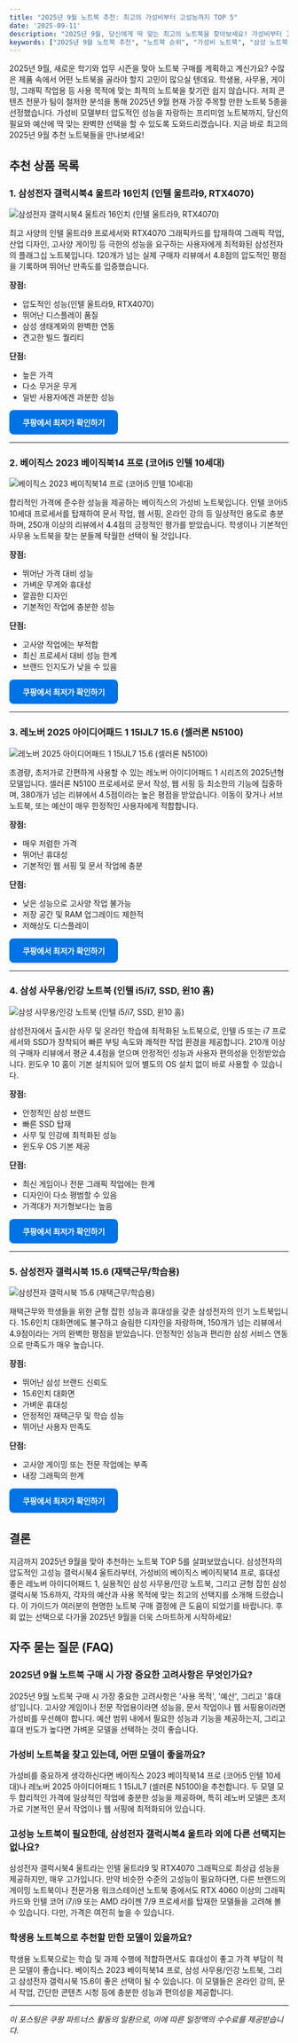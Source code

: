 ```yaml
---
title: "2025년 9월 노트북 추천: 최고의 가성비부터 고성능까지 TOP 5"
date: '2025-09-11'
description: "2025년 9월, 당신에게 딱 맞는 최고의 노트북을 찾아보세요! 가성비부터 고성능 게이밍, 사무, 학습용까지, 엄선된 노트북 추천 TOP 5를 소개합니다. 현명한 구매 가이드로 완벽한 노트북을 선택하세요."
keywords: ["2025년 9월 노트북 추천", "노트북 순위", "가성비 노트북", "삼성 노트북", "레노버 노트북", "베이직스 노트북", "게이밍 노트북", "사무용 노트북", "학생용 노트북", "그래픽 작업 노트북", "울트라북 추천"]
---
```


2025년 9월, 새로운 학기와 업무 시즌을 맞아 노트북 구매를 계획하고 계신가요? 수많은 제품 속에서 어떤 노트북을 골라야 할지 고민이 많으실 텐데요. 학생용, 사무용, 게이밍, 그래픽 작업용 등 사용 목적에 맞는 최적의 노트북을 찾기란 쉽지 않습니다. 저희 콘텐츠 전문가 팀이 철저한 분석을 통해 2025년 9월 현재 가장 주목할 만한 노트북 5종을 선정했습니다. 가성비 모델부터 압도적인 성능을 자랑하는 프리미엄 노트북까지, 당신의 필요와 예산에 딱 맞는 완벽한 선택을 할 수 있도록 도와드리겠습니다. 지금 바로 최고의 2025년 9월 추천 노트북들을 만나보세요!

## 추천 상품 목록


### 1. 삼성전자 갤럭시북4 울트라 16인치 (인텔 울트라9, RTX4070)

![삼성전자 갤럭시북4 울트라 16인치 (인텔 울트라9, RTX4070)](https://thumbnail.coupangcdn.com/thumbnails/remote/492x492ex/image/vendor_inventory/66b3/afe58aae5473910c8ae81493cce51cd4b11823b6e653c1f96da458e5b8e9.jpg,https://thumbnail.coupangcdn.com/thumbnails/remote/492x492ex/image/vendor_inventory/5e7a/58ab18fce104f17ab6880cb15a8954d56059c20672fffae12a54f6542506.jpg,https://thumbnail.coupangcdn.com/thumbnails/remote/492x492ex/image/vendor_inventory/6be5/cfc59fedadaab1dcda4ba29eba88a34043d021defb132c25d5c1c9fe8e84.jpg,https://thumbnail.coupangcdn.com/thumbnails/remote/492x492ex/image/vendor_inventory/086c/9bca9c6cd1b76caf5f711cc84997d8abdf05d69e2c9a9d00b8bef5da906d.jpg,https://thumbnail.coupangcdn.com/thumbnails/remote/492x492ex/image/vendor_inventory/c803/ad894c14735949e60462f9e88cc0ce923884e5071d150f00fd298703e581.jpg,https://thumbnail.coupangcdn.com/thumbnails/remote/492x492ex/image/vendor_inventory/41bc/86fee042c04ad733b3ef734f7de88cf19ca812ac7bf5054d4261d5cde740.jpg,https://thumbnail.coupangcdn.com/thumbnails/remote/492x492ex/image/vendor_inventory/3afa/244475c19a64f482cdf4e28c0ac3063f7ceffc4ec80a0f157e797d84acb9.jpg,https://thumbnail.coupangcdn.com/thumbnails/remote/492x492ex/image/vendor_inventory/a314/a83c9ea20d20441b83c32f9678ed3d5a71cb6385a8c3e9422536ebb6fdc2.jpg,https://thumbnail.coupangcdn.com/thumbnails/remote/492x492ex/image/vendor_inventory/b8fa/3e4b4a731594f59b362e97a72700509eb7907cc27bff6496bb8be965b5b1.jpg)

최고 사양의 인텔 울트라9 프로세서와 RTX4070 그래픽카드를 탑재하여 그래픽 작업, 산업 디자인, 고사양 게이밍 등 극한의 성능을 요구하는 사용자에게 최적화된 삼성전자의 플래그십 노트북입니다. 120개가 넘는 실제 구매자 리뷰에서 4.8점의 압도적인 평점을 기록하며 뛰어난 만족도를 입증했습니다.

**장점:**
- 압도적인 성능(인텔 울트라9, RTX4070)
- 뛰어난 디스플레이 품질
- 삼성 생태계와의 완벽한 연동
- 견고한 빌드 퀄리티

**단점:**
- 높은 가격
- 다소 무거운 무게
- 일반 사용자에겐 과분한 성능

<a href="https://link.coupang.com/a/cP9qIU" target="_blank" rel="noopener sponsored" style="display:inline-block; background-color:#0073e6; color:white; font-weight:bold; padding: 12px 24px; border-radius: 8px; text-align:center; text-decoration: none;">쿠팡에서 최저가 확인하기</a>


---

### 2. 베이직스 2023 베이직북14 프로 (코어i5 인텔 10세대)

![베이직스 2023 베이직북14 프로 (코어i5 인텔 10세대)](https://thumbnail.coupangcdn.com/thumbnails/remote/492x492ex/image/retail/images/35501810658436-a38b7dc3-0f78-4988-9585-f2419e1901e2.jpg,https://thumbnail.coupangcdn.com/thumbnails/remote/492x492ex/image/retail/images/93006062320140-7d10de3f-87e4-411a-b7d3-4b2e2a49c596.jpg,https://thumbnail.coupangcdn.com/thumbnails/remote/492x492ex/image/retail/images/93005729315914-3280f376-da2d-4032-9d91-6b7a81690a24.jpg,https://thumbnail.coupangcdn.com/thumbnails/remote/492x492ex/image/retail/images/316025138722975-e091518c-3cef-4c56-8ae6-60c03b5d8fb8.jpg,https://thumbnail.coupangcdn.com/thumbnails/remote/492x492ex/image/retail/images/93005121005494-e21c9cd0-e45e-4e77-927e-1fd85cbb0aa1.jpg,https://thumbnail.coupangcdn.com/thumbnails/remote/492x492ex/image/retail/images/342538528646152-351809d4-af35-4a19-8e07-16533f2a1703.jpg,https://thumbnail.coupangcdn.com/thumbnails/remote/492x492ex/image/retail/images/316024516635013-7e4f23bf-4195-4c97-9c15-a8c2ec8f652c.jpg,https://thumbnail.coupangcdn.com/thumbnails/remote/492x492ex/image/retail/images/721669365784727-a87b7339-c6a3-46d3-8d82-11cfba407bfa.png,https://thumbnail.coupangcdn.com/thumbnails/remote/492x492ex/image/retail/images/203074632319461-4695ded1-11c6-40a1-91ed-3466ee8feeea.png,https://thumbnail.coupangcdn.com/thumbnails/remote/492x492ex/image/retail/images/722006646326511-a99ae037-bdca-4272-8999-0df5d0959299.png)

합리적인 가격에 준수한 성능을 제공하는 베이직스의 가성비 노트북입니다. 인텔 코어i5 10세대 프로세서를 탑재하여 문서 작업, 웹 서핑, 온라인 강의 등 일상적인 용도로 충분하며, 250개 이상의 리뷰에서 4.4점의 긍정적인 평가를 받았습니다. 학생이나 기본적인 사무용 노트북을 찾는 분들께 탁월한 선택이 될 것입니다.

**장점:**
- 뛰어난 가격 대비 성능
- 가벼운 무게와 휴대성
- 깔끔한 디자인
- 기본적인 작업에 충분한 성능

**단점:**
- 고사양 작업에는 부적합
- 최신 프로세서 대비 성능 한계
- 브랜드 인지도가 낮을 수 있음

<a href="https://link.coupang.com/a/cP9rj0" target="_blank" rel="noopener sponsored" style="display:inline-block; background-color:#0073e6; color:white; font-weight:bold; padding: 12px 24px; border-radius: 8px; text-align:center; text-decoration: none;">쿠팡에서 최저가 확인하기</a>


---

### 3. 레노버 2025 아이디어패드 1 15IJL7 15.6 (셀러론 N5100)

![레노버 2025 아이디어패드 1 15IJL7 15.6 (셀러론 N5100)](https://thumbnail.coupangcdn.com/thumbnails/remote/492x492ex/image/retail/images/2025/02/07/12/7/d44e76f2-dd5d-4904-b804-e8d4dc5aefd1.jpg,https://thumbnail.coupangcdn.com/thumbnails/remote/492x492ex/image/retail/images/338974264353994-ef66a078-7663-4245-bb79-a1e327734dca.png,https://thumbnail.coupangcdn.com/thumbnails/remote/492x492ex/image/retail/images/339089439854684-2e0583c1-8a09-4726-82c6-5b39633099a3.png,https://thumbnail.coupangcdn.com/thumbnails/remote/492x492ex/image/retail/images/2025/02/07/12/5/f225e4f8-2c04-4d2b-a425-e52199d617ce.jpg,https://thumbnail.coupangcdn.com/thumbnails/remote/492x492ex/image/retail/images/2025/02/07/12/3/86fe76b3-3b86-435a-a841-3af251211b07.jpg,https://thumbnail.coupangcdn.com/thumbnails/remote/492x492ex/image/retail/images/2025/02/07/12/5/822c0416-fecb-4973-b2e6-791e0ac5817d.jpg,https://thumbnail.coupangcdn.com/thumbnails/remote/492x492ex/image/retail/images/2025/02/07/12/6/03bfeb42-7d10-4914-a960-7cc8e528c91a.jpg,https://thumbnail.coupangcdn.com/thumbnails/remote/492x492ex/image/retail/images/338054647062564-2b7031ef-395c-4ea8-a773-0afd33dbf9ea.png,https://thumbnail.coupangcdn.com/thumbnails/remote/492x492ex/image/retail/images/339047647800565-0c295947-c705-4dfa-ad17-db73a2bcb912.png,https://thumbnail.coupangcdn.com/thumbnails/remote/492x492ex/image/retail/images/2025/02/07/12/2/009efd71-6f6a-44bf-b522-c03b145650cf.jpg)

초경량, 초저가로 간편하게 사용할 수 있는 레노버 아이디어패드 1 시리즈의 2025년형 모델입니다. 셀러론 N5100 프로세서로 문서 작성, 웹 서핑 등 최소한의 기능에 집중하며, 380개가 넘는 리뷰에서 4.5점이라는 높은 평점을 받았습니다. 이동이 잦거나 서브 노트북, 또는 예산이 매우 한정적인 사용자에게 적합합니다.

**장점:**
- 매우 저렴한 가격
- 뛰어난 휴대성
- 기본적인 웹 서핑 및 문서 작업에 충분

**단점:**
- 낮은 성능으로 고사양 작업 불가능
- 저장 공간 및 RAM 업그레이드 제한적
- 저해상도 디스플레이

<a href="https://link.coupang.com/a/cP9rJC" target="_blank" rel="noopener sponsored" style="display:inline-block; background-color:#0073e6; color:white; font-weight:bold; padding: 12px 24px; border-radius: 8px; text-align:center; text-decoration: none;">쿠팡에서 최저가 확인하기</a>


---

### 4. 삼성 사무용/인강 노트북 (인텔 i5/i7, SSD, 윈10 홈)

![삼성 사무용/인강 노트북 (인텔 i5/i7, SSD, 윈10 홈)](https://thumbnail.coupangcdn.com/thumbnails/remote/492x492ex/image/vendor_inventory/1d58/73b130bdf00f54ab049fd604f139af07f4b6119b6e3a2d074e517ca916e6.jpg)

삼성전자에서 출시한 사무 및 온라인 학습에 최적화된 노트북으로, 인텔 i5 또는 i7 프로세서와 SSD가 장착되어 빠른 부팅 속도와 쾌적한 작업 환경을 제공합니다. 210개 이상의 구매자 리뷰에서 평균 4.4점을 얻으며 안정적인 성능과 사용자 편의성을 인정받았습니다. 윈도우 10 홈이 기본 설치되어 있어 별도의 OS 설치 없이 바로 사용할 수 있습니다.

**장점:**
- 안정적인 삼성 브랜드
- 빠른 SSD 탑재
- 사무 및 인강에 최적화된 성능
- 윈도우 OS 기본 제공

**단점:**
- 최신 게임이나 전문 그래픽 작업에는 한계
- 디자인이 다소 평범할 수 있음
- 가격대가 저가형보다는 높음

<a href="https://link.coupang.com/a/cP9r2L" target="_blank" rel="noopener sponsored" style="display:inline-block; background-color:#0073e6; color:white; font-weight:bold; padding: 12px 24px; border-radius: 8px; text-align:center; text-decoration: none;">쿠팡에서 최저가 확인하기</a>


---

### 5. 삼성전자 갤럭시북 15.6 (재택근무/학습용)

![삼성전자 갤럭시북 15.6 (재택근무/학습용)](https://thumbnail.coupangcdn.com/thumbnails/remote/492x492ex/image/vendor_inventory/56b3/b5750284e29174a490a6039948155aee55f8cecb5dff0b32a021b81433a1.jpg,https://thumbnail.coupangcdn.com/thumbnails/remote/492x492ex/image/vendor_inventory/c54b/64ff400b1afb362d85cac0bfc10d4b0d10577ae6df7bf53801c62681dfe1.jpg,https://thumbnail.coupangcdn.com/thumbnails/remote/492x492ex/image/vendor_inventory/33dd/69ad8b70d1201c44a13943824a733ac6bef85c2b0eeaf01506b4067643c8.jpg,https://thumbnail.coupangcdn.com/thumbnails/remote/492x492ex/image/vendor_inventory/b592/a51215bb346aa9ecb7c3ba7e9a08ae6c8e01890e8c995d8156fa90e687b2.jpg,https://thumbnail.coupangcdn.com/thumbnails/remote/492x492ex/image/vendor_inventory/0ce0/bd97dba4c7f5aecd88fe0481ccd1cf5205a5b2a3230168ac19365da158f6.jpg,https://thumbnail.coupangcdn.com/thumbnails/remote/492x492ex/image/vendor_inventory/08b6/9ff927b4dc279b3c165e9adefe534e894cc5c5d4859f168e6dbfdde2d618.jpg,https://thumbnail.coupangcdn.com/thumbnails/remote/492x492ex/image/vendor_inventory/8671/884acbf31b3690180a89e7d50e84f2f4ddb8c7c42fc7f0528e9c55901bcc.jpg,https://thumbnail.coupangcdn.com/thumbnails/remote/492x492ex/image/vendor_inventory/e97a/06ead851ce2f513c6cdeb311cf934013e9322fea472d55b57bc191679926.jpg,https://thumbnail.coupangcdn.com/thumbnails/remote/492x492ex/image/vendor_inventory/590d/860f4a823080eb0a82903b1122f0c1227accba79fab2a333f1a40069e3e5.jpg)

재택근무와 학생들을 위한 균형 잡힌 성능과 휴대성을 갖춘 삼성전자의 인기 노트북입니다. 15.6인치 대화면에도 불구하고 슬림한 디자인을 자랑하며, 150개가 넘는 리뷰에서 4.9점이라는 거의 완벽한 평점을 받았습니다. 안정적인 성능과 편리한 삼성 서비스 연동으로 만족도가 매우 높습니다.

**장점:**
- 뛰어난 삼성 브랜드 신뢰도
- 15.6인치 대화면
- 가벼운 휴대성
- 안정적인 재택근무 및 학습 성능
- 뛰어난 사용자 만족도

**단점:**
- 고사양 게이밍 또는 전문 작업에는 부족
- 내장 그래픽의 한계

<a href="https://link.coupang.com/a/cP9siq" target="_blank" rel="noopener sponsored" style="display:inline-block; background-color:#0073e6; color:white; font-weight:bold; padding: 12px 24px; border-radius: 8px; text-align:center; text-decoration: none;">쿠팡에서 최저가 확인하기</a>


## 결론

지금까지 2025년 9월을 맞아 추천하는 노트북 TOP 5를 살펴보았습니다. 삼성전자의 압도적인 고성능 갤럭시북4 울트라부터, 가성비의 베이직스 베이직북14 프로, 휴대성 좋은 레노버 아이디어패드 1, 실용적인 삼성 사무용/인강 노트북, 그리고 균형 잡힌 삼성 갤럭시북 15.6까지, 각자의 예산과 사용 목적에 맞는 최고의 선택지를 소개해 드렸습니다. 이 가이드가 여러분의 현명한 노트북 구매 결정에 큰 도움이 되었기를 바랍니다. 후회 없는 선택으로 다가올 2025년 9월을 더욱 스마트하게 시작하세요!

## 자주 묻는 질문 (FAQ)


### 2025년 9월 노트북 구매 시 가장 중요한 고려사항은 무엇인가요?
2025년 9월 노트북 구매 시 가장 중요한 고려사항은 '사용 목적', '예산', 그리고 '휴대성'입니다. 고사양 게임이나 전문 작업용이라면 성능을, 문서 작업이나 웹 서핑용이라면 가성비를 우선해야 합니다. 예산 범위 내에서 필요한 성능과 기능을 제공하는지, 그리고 휴대 빈도가 높다면 가벼운 모델을 선택하는 것이 좋습니다.



### 가성비 노트북을 찾고 있는데, 어떤 모델이 좋을까요?
가성비를 중요하게 생각하신다면 베이직스 2023 베이직북14 프로 (코어i5 인텔 10세대)나 레노버 2025 아이디어패드 1 15IJL7 (셀러론 N5100)을 추천합니다. 두 모델 모두 합리적인 가격에 일상적인 작업에 충분한 성능을 제공하며, 특히 레노버 모델은 초저가로 기본적인 문서 작업이나 웹 서핑에 최적화되어 있습니다.



### 고성능 노트북이 필요한데, 삼성전자 갤럭시북4 울트라 외에 다른 선택지는 없나요?
삼성전자 갤럭시북4 울트라는 인텔 울트라9 및 RTX4070 그래픽으로 최상급 성능을 제공하지만, 매우 고가입니다. 만약 비슷한 수준의 고성능이 필요하다면, 다른 브랜드의 게이밍 노트북이나 전문가용 워크스테이션 노트북 중에서도 RTX 4060 이상의 그래픽카드와 인텔 코어 i7/i9 또는 AMD 라이젠 7/9 프로세서를 탑재한 모델들을 고려해 볼 수 있습니다. 다만, 가격은 여전히 높을 수 있습니다.



### 학생용 노트북으로 추천할 만한 모델이 있을까요?
학생용 노트북으로는 학습 및 과제 수행에 적합하면서도 휴대성이 좋고 가격 부담이 적은 모델이 좋습니다. 베이직스 2023 베이직북14 프로, 삼성 사무용/인강 노트북, 그리고 삼성전자 갤럭시북 15.6이 좋은 선택이 될 수 있습니다. 이 모델들은 온라인 강의, 문서 작업, 간단한 콘텐츠 시청 등에 충분한 성능과 편의성을 제공합니다.


---


*이 포스팅은 쿠팡 파트너스 활동의 일환으로, 이에 따른 일정액의 수수료를 제공받습니다.*


<script type="application/ld+json">{"@context":"https://schema.org","@graph":[{"@type":"BlogPosting","headline":"2025년 9월 노트북 추천: 최고의 가성비부터 고성능까지 TOP 5","description":"2025년 9월, 당신에게 딱 맞는 최고의 노트북을 찾아보세요! 가성비부터 고성능 게이밍, 사무, 학습용까지, 엄선된 노트북 추천 TOP 5를 소개합니다. 현명한 구매 가이드로 완벽한 노트북을 선택하세요.","image":{"@type":"ImageObject","url":"https://example.com/galaxybook4_ultra_16inch.jpg","width":"1200","height":"630"},"author":{"@type":"Person","name":"콘텐츠 전문가"},"publisher":{"@type":"Organization","name":"블로그 이름","logo":{"@type":"ImageObject","url":"https://example.com/logo.png"}},"datePublished":"2025-09-11","dateModified":"2025-09-11","mainEntityOfPage":{"@type":"WebPage","@id":"https://example.com/2025-september-laptop-recommendations"},"review":[{"@type":"Review","author":{"@type":"Person","name":"콘텐츠 전문가"},"reviewRating":{"@type":"Rating","ratingValue":4.8,"bestRating":"5"},"reviewBody":"삼성전자의 플래그십 노트북으로, 인텔 울트라9과 RTX4070 그래픽카드를 탑재하여 그래픽 작업, 산업 디자인, 고사양 게이밍 등 극한의 성능을 요구하는 사용자에게 최적화되어 120개 넘는 리뷰에서 4.8점의 높은 만족도를 보였습니다.","itemReviewed":{"@type":"Product","name":"삼성전자 갤럭시북4 울트라 16인치 (인텔 울트라9, RTX4070)","image":"https://example.com/galaxybook4_ultra_16inch.jpg","description":"최고 사양의 인텔 울트라9 프로세서와 RTX4070 그래픽카드를 탑재하여 그래픽 작업, 산업 디자인, 고사양 게이밍 등 극한의 성능을 요구하는 사용자에게 최적화된 삼성전자의 플래그십 노트북입니다.","brand":{"@type":"Brand","name":"삼성전자"},"offers":{"@type":"Offer","price":"3799000","priceCurrency":"KRW","availability":"https://schema.org/InStock"},"aggregateRating":{"@type":"AggregateRating","ratingValue":4.8,"ratingCount":120}}},{"@type":"Review","author":{"@type":"Person","name":"콘텐츠 전문가"},"reviewRating":{"@type":"Rating","ratingValue":4.4,"bestRating":"5"},"reviewBody":"합리적인 가격에 준수한 성능을 제공하는 베이직스의 가성비 노트북입니다. 인텔 코어i5 10세대 프로세서로 문서 작업, 웹 서핑, 온라인 강의 등 일상적인 용도로 충분하며, 250개 이상의 리뷰에서 4.4점의 긍정적인 평가를 받았습니다.","itemReviewed":{"@type":"Product","name":"베이직스 2023 베이직북14 프로 (코어i5 인텔 10세대)","image":"https://example.com/basics_basicbook14_pro.jpg","description":"합리적인 가격에 준수한 성능을 제공하는 베이직스의 가성비 노트북입니다. 인텔 코어i5 10세대 프로세서를 탑재하여 문서 작업, 웹 서핑, 온라인 강의 등 일상적인 용도로 충분합니다.","brand":{"@type":"Brand","name":"베이직스"},"offers":{"@type":"Offer","price":"498000","priceCurrency":"KRW","availability":"https://schema.org/InStock"},"aggregateRating":{"@type":"AggregateRating","ratingValue":4.4,"ratingCount":250}}},{"@type":"Review","author":{"@type":"Person","name":"콘텐츠 전문가"},"reviewRating":{"@type":"Rating","ratingValue":4.5,"bestRating":"5"},"reviewBody":"초경량, 초저가로 간편하게 사용할 수 있는 레노버 아이디어패드 1 시리즈의 2025년형 모델입니다. 셀러론 N5100 프로세서로 문서 작성, 웹 서핑 등 최소한의 기능에 집중하며, 380개가 넘는 리뷰에서 4.5점의 높은 평점을 받았습니다.","itemReviewed":{"@type":"Product","name":"레노버 2025 아이디어패드 1 15IJL7 15.6 (셀러론 N5100)","image":"https://example.com/lenovo_ideapad1_15ijl7.jpg","description":"초경량, 초저가로 간편하게 사용할 수 있는 레노버 아이디어패드 1 시리즈의 2025년형 모델입니다. 셀러론 N5100 프로세서로 문서 작성, 웹 서핑 등 최소한의 기능에 집중합니다.","brand":{"@type":"Brand","name":"레노버"},"offers":{"@type":"Offer","price":"294000","priceCurrency":"KRW","availability":"https://schema.org/InStock"},"aggregateRating":{"@type":"AggregateRating","ratingValue":4.5,"ratingCount":380}}},{"@type":"Review","author":{"@type":"Person","name":"콘텐츠 전문가"},"reviewRating":{"@type":"Rating","ratingValue":4.4,"bestRating":"5"},"reviewBody":"삼성전자에서 출시한 사무 및 온라인 학습에 최적화된 노트북으로, 인텔 i5 또는 i7 프로세서와 SSD가 장착되어 빠른 부팅 속도와 쾌적한 작업 환경을 제공합니다. 210개 이상의 구매자 리뷰에서 평균 4.4점을 얻으며 안정적인 성능과 사용자 편의성을 인정받았습니다.","itemReviewed":{"@type":"Product","name":"삼성 사무용/인강 노트북 (인텔 i5/i7, SSD, 윈10 홈)","image":"https://example.com/samsung_office_laptop.jpg","description":"삼성전자에서 출시한 사무 및 온라인 학습에 최적화된 노트북으로, 인텔 i5 또는 i7 프로세서와 SSD가 장착되어 빠른 부팅 속도와 쾌적한 작업 환경을 제공합니다.","brand":{"@type":"Brand","name":"삼성전자"},"offers":{"@type":"Offer","price":"379000","priceCurrency":"KRW","availability":"https://schema.org/InStock"},"aggregateRating":{"@type":"AggregateRating","ratingValue":4.4,"ratingCount":210}}},{"@type":"Review","author":{"@type":"Person","name":"콘텐츠 전문가"},"reviewRating":{"@type":"Rating","ratingValue":4.9,"bestRating":"5"},"reviewBody":"재택근무와 학생들을 위한 균형 잡힌 성능과 휴대성을 갖춘 삼성전자의 인기 노트북입니다. 15.6인치 대화면에도 불구하고 슬림한 디자인을 자랑하며, 150개가 넘는 리뷰에서 4.9점이라는 거의 완벽한 평점을 받았습니다.","itemReviewed":{"@type":"Product","name":"삼성전자 갤럭시북 15.6 (재택근무/학습용)","image":"https://example.com/galaxybook_15_6inch.jpg","description":"재택근무와 학생들을 위한 균형 잡힌 성능과 휴대성을 갖춘 삼성전자의 인기 노트북입니다. 15.6인치 대화면에도 불구하고 슬림한 디자인을 자랑합니다.","brand":{"@type":"Brand","name":"삼성전자"},"offers":{"@type":"Offer","price":"999000","priceCurrency":"KRW","availability":"https://schema.org/InStock"},"aggregateRating":{"@type":"AggregateRating","ratingValue":4.9,"ratingCount":150}}}]},{"@type":"FAQPage","mainEntity":[{"@type":"Question","name":"2025년 9월 노트북 구매 시 가장 중요한 고려사항은 무엇인가요?","acceptedAnswer":{"@type":"Answer","text":"2025년 9월 노트북 구매 시 가장 중요한 고려사항은 '사용 목적', '예산', 그리고 '휴대성'입니다. 고사양 게임이나 전문 작업용이라면 성능을, 문서 작업이나 웹 서핑용이라면 가성비를 우선해야 합니다. 예산 범위 내에서 필요한 성능과 기능을 제공하는지, 그리고 휴대 빈도가 높다면 가벼운 모델을 선택하는 것이 좋습니다."}},{"@type":"Question","name":"가성비 노트북을 찾고 있는데, 어떤 모델이 좋을까요?","acceptedAnswer":{"@type":"Answer","text":"가성비를 중요하게 생각하신다면 베이직스 2023 베이직북14 프로 (코어i5 인텔 10세대)나 레노버 2025 아이디어패드 1 15IJL7 (셀러론 N5100)을 추천합니다. 두 모델 모두 합리적인 가격에 일상적인 작업에 충분한 성능을 제공하며, 특히 레노버 모델은 초저가로 기본적인 문서 작업이나 웹 서핑에 최적화되어 있습니다."}},{"@type":"Question","name":"고성능 노트북이 필요한데, 삼성전자 갤럭시북4 울트라 외에 다른 선택지는 없나요?","acceptedAnswer":{"@type":"Answer","text":"삼성전자 갤럭시북4 울트라는 인텔 울트라9 및 RTX4070 그래픽으로 최상급 성능을 제공하지만, 매우 고가입니다. 만약 비슷한 수준의 고성능이 필요하다면, 다른 브랜드의 게이밍 노트북이나 전문가용 워크스테이션 노트북 중에서도 RTX 4060 이상의 그래픽카드와 인텔 코어 i7/i9 또는 AMD 라이젠 7/9 프로세서를 탑재한 모델들을 고려해 볼 수 있습니다. 다만, 가격은 여전히 높을 수 있습니다."}},{"@type":"Question","name":"학생용 노트북으로 추천할 만한 모델이 있을까요?","acceptedAnswer":{"@type":"Answer","text":"학생용 노트북으로는 학습 및 과제 수행에 적합하면서도 휴대성이 좋고 가격 부담이 적은 모델이 좋습니다. 베이직스 2023 베이직북14 프로, 삼성 사무용/인강 노트북, 그리고 삼성전자 갤럭시북 15.6이 좋은 선택이 될 수 있습니다. 이 모델들은 온라인 강의, 문서 작업, 간단한 콘텐츠 시청 등에 충분한 성능과 편의성을 제공합니다."}}]}]}</script>
